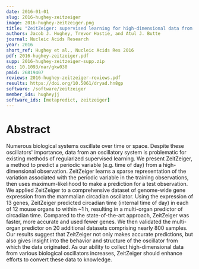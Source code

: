 ```yaml
---
date: 2016-01-01
slug: 2016-hughey-zeitzeiger
image: 2016-hughey-zeitzeiger.png
title: "ZeitZeiger: supervised learning for high-dimensional data from an oscillatory system"
authors: Jacob J. Hughey, Trevor Hastie, and Atul J. Butte
journal: Nucleic Acids Research
year: 2016
short_ref: Hughey et al., Nucleic Acids Res 2016
pdf: 2016-hughey-zeitzeiger.pdf
supp: 2016-hughey-zeitzeiger-supp.zip
doi: 10.1093/nar/gkw030
pmid: 26819407
reviews: 2016-hughey-zeitzeiger-reviews.pdf
results: https://doi.org/10.5061/dryad.hn8gp
software: /software/zeitzeiger
member_ids: hugheyjj
software_ids: [metapredict, zeitzeiger]
---
```


# Abstract

Numerous biological systems oscillate over time or space. Despite these oscillators' importance, data from an oscillatory system is problematic for existing methods of regularized supervised learning. We present ZeitZeiger, a method to predict a periodic variable (e.g. time of day) from a high-dimensional observation. ZeitZeiger learns a sparse representation of the variation associated with the periodic variable in the training observations, then uses maximum-likelihood to make a prediction for a test observation. We applied ZeitZeiger to a comprehensive dataset of genome-wide gene expression from the mammalian circadian oscillator. Using the expression of 13 genes, ZeitZeiger predicted circadian time (internal time of day) in each of 12 mouse organs to within ~1 h, resulting in a multi-organ predictor of circadian time. Compared to the state-of-the-art approach, ZeitZeiger was faster, more accurate and used fewer genes. We then validated the multi-organ predictor on 20 additional datasets comprising nearly 800 samples. Our results suggest that ZeitZeiger not only makes accurate predictions, but also gives insight into the behavior and structure of the oscillator from which the data originated. As our ability to collect high-dimensional data from various biological oscillators increases, ZeitZeiger should enhance efforts to convert these data to knowledge.
